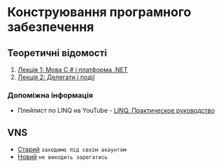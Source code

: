 # Конструювання програмного забезпечення

## Теоретичні відомості
1. [Лекція 1: Мова C # і платформа .NET](lab-1.md)
2. [Лекція 2: Делегати і події](lab-2.md)

### Допоміжна інформація
 - Плейлист по LINQ на YouTube - [LINQ. Практическое руководство](https://www.youtube.com/playlist?list=PL-ss7IpVOiB6Z3Pn8Paapr5qwT2lqS14D)

## VNS
 - [Старий](http://vns.lp.edu.ua/course/view.php?id=8650) `заходимо під своїм акаунтом`
 - [Новий](http://vns.lpnu.ua/enrol/index.php?id=6501) `не виходить зарегатись`
